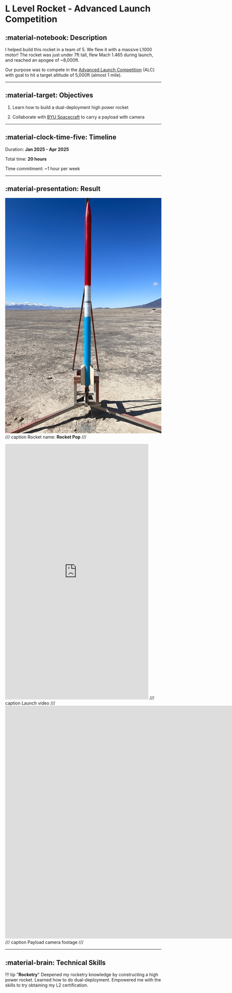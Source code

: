 # L Level Rocket - Advanced Launch Competition

## :material-notebook: Description

I helped build this rocket in a team of 5. We flew it with a massive L1000 motor! The rocket was just under 7ft tall, flew Mach 1.465 during launch, and reached an apogee of ~8,000ft.

Our purpose was to compete in the [Advanced Launch Competition](https://rocketry.byu.edu/join-us/advanced-student-launch-comp/) (ALC) with goal to hit a target altitude of 5,000ft (almost 1 mile).

***

## :material-target: Objectives

1. Learn how to build a dual-deployment high power rocket

2. Collaborate with [BYU Spacecraft](https://spacecraft.byu.edu/club/) to carry a payload with camera

***

## :material-clock-time-five: Timeline

Duration: **Jan 2025 - Apr 2025**

Total time: **20 hours**

Time commitment: ~1 hour per week

***

## :material-presentation: Result

![Rocket Pop](assets/L-rocket/L-rocket.png)
/// caption
Rocket name: **Rocket Pop**
///

<iframe width="462" height="822" src="https://www.youtube.com/embed/InNFZMED6xY" title="ALC 4/5/25" frameborder="0" allow="accelerometer; autoplay; clipboard-write; encrypted-media; gyroscope; picture-in-picture; web-share" referrerpolicy="strict-origin-when-cross-origin" allowfullscreen></iframe>
/// caption
Launch video
///

<iframe width="1869" height="749" src="https://www.youtube.com/embed/xGip8ULS-O8" title="ALC 4/5/25" frameborder="0" allow="accelerometer; autoplay; clipboard-write; encrypted-media; gyroscope; picture-in-picture; web-share" referrerpolicy="strict-origin-when-cross-origin" allowfullscreen></iframe>
/// caption
Payload camera footage
///

***

## :material-brain: Technical Skills

!!! tip "**Rocketry**"
    Deepened my rocketry knowledge by constructing a high power rocket. Learned how to do dual-deployment. Empowered me with the skills to try obtaining my L2 certification.